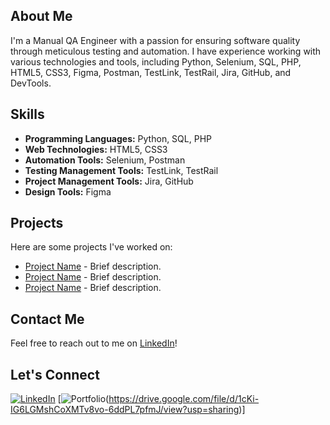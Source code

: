 ## About Me
I'm a Manual QA Engineer with a passion for ensuring software quality through meticulous testing and automation. I have experience working with various technologies and tools, including Python, Selenium, SQL, PHP, HTML5, CSS3, Figma, Postman, TestLink, TestRail, Jira, GitHub, and DevTools.

## Skills
- **Programming Languages:** Python, SQL, PHP
- **Web Technologies:** HTML5, CSS3
- **Automation Tools:** Selenium, Postman
- **Testing Management Tools:** TestLink, TestRail
- **Project Management Tools:** Jira, GitHub
- **Design Tools:** Figma

## Projects
Here are some projects I've worked on:
- [Project Name](link-to-project) - Brief description.
- [Project Name](link-to-project) - Brief description.
- [Project Name](link-to-project) - Brief description.

## Contact Me
Feel free to reach out to me on [LinkedIn](link-to-linkedin-profile)!

## Let's Connect
[![LinkedIn](linkedin-icon.png)]([link-to-linkedin-profile](https://www.linkedin.com/in/maxym-podolyak-a8a531187/))
[![Portfolio](https://cdn.dribbble.com/users/650464/screenshots/5932778/media/87f2b8f6b54a0ddccf4c2f46d5e3e1de.gif)(https://drive.google.com/file/d/1cKi-IG6LGMshCoXMTv8vo-6ddPL7pfmJ/view?usp=sharing)]
